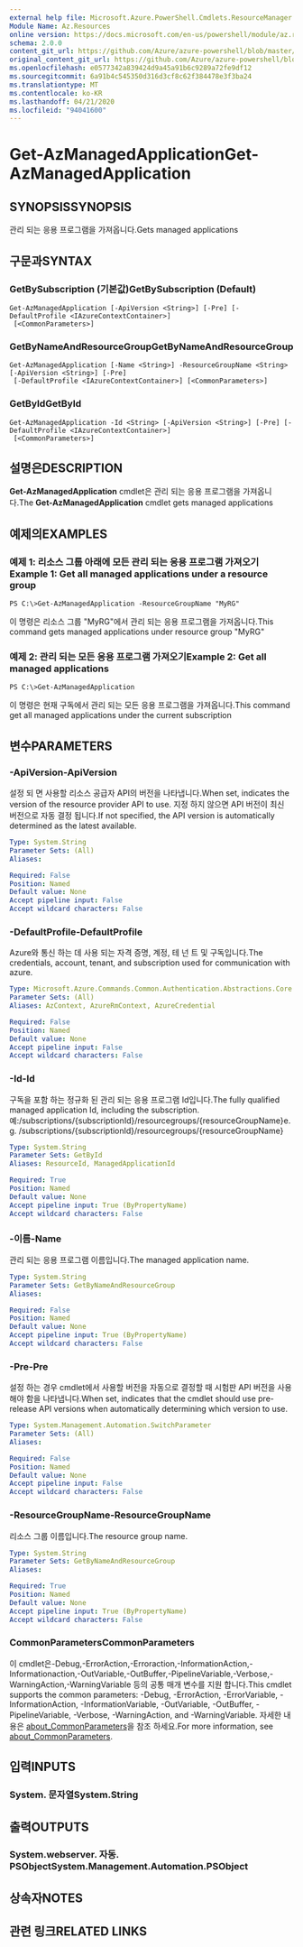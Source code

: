 ```yaml
---
external help file: Microsoft.Azure.PowerShell.Cmdlets.ResourceManager.dll-Help.xml
Module Name: Az.Resources
online version: https://docs.microsoft.com/en-us/powershell/module/az.resources/get-azmanagedapplication
schema: 2.0.0
content_git_url: https://github.com/Azure/azure-powershell/blob/master/src/Resources/Resources/help/Get-AzManagedApplication.md
original_content_git_url: https://github.com/Azure/azure-powershell/blob/master/src/Resources/Resources/help/Get-AzManagedApplication.md
ms.openlocfilehash: e0577342a839424d9a45a91b6c9289a72fe9df12
ms.sourcegitcommit: 6a91b4c545350d316d3cf8c62f384478e3f3ba24
ms.translationtype: MT
ms.contentlocale: ko-KR
ms.lasthandoff: 04/21/2020
ms.locfileid: "94041600"
---
```

# <span data-ttu-id="07de6-101">Get-AzManagedApplication</span><span class="sxs-lookup"><span data-stu-id="07de6-101">Get-AzManagedApplication</span></span>

## <span data-ttu-id="07de6-102">SYNOPSIS</span><span class="sxs-lookup"><span data-stu-id="07de6-102">SYNOPSIS</span></span>
<span data-ttu-id="07de6-103">관리 되는 응용 프로그램을 가져옵니다.</span><span class="sxs-lookup"><span data-stu-id="07de6-103">Gets managed applications</span></span>

## <span data-ttu-id="07de6-104">구문과</span><span class="sxs-lookup"><span data-stu-id="07de6-104">SYNTAX</span></span>

### <span data-ttu-id="07de6-105">GetBySubscription (기본값)</span><span class="sxs-lookup"><span data-stu-id="07de6-105">GetBySubscription (Default)</span></span>
```
Get-AzManagedApplication [-ApiVersion <String>] [-Pre] [-DefaultProfile <IAzureContextContainer>]
 [<CommonParameters>]
```

### <span data-ttu-id="07de6-106">GetByNameAndResourceGroup</span><span class="sxs-lookup"><span data-stu-id="07de6-106">GetByNameAndResourceGroup</span></span>
```
Get-AzManagedApplication [-Name <String>] -ResourceGroupName <String> [-ApiVersion <String>] [-Pre]
 [-DefaultProfile <IAzureContextContainer>] [<CommonParameters>]
```

### <span data-ttu-id="07de6-107">GetById</span><span class="sxs-lookup"><span data-stu-id="07de6-107">GetById</span></span>
```
Get-AzManagedApplication -Id <String> [-ApiVersion <String>] [-Pre] [-DefaultProfile <IAzureContextContainer>]
 [<CommonParameters>]
```

## <span data-ttu-id="07de6-108">설명은</span><span class="sxs-lookup"><span data-stu-id="07de6-108">DESCRIPTION</span></span>
<span data-ttu-id="07de6-109">**Get-AzManagedApplication** cmdlet은 관리 되는 응용 프로그램을 가져옵니다.</span><span class="sxs-lookup"><span data-stu-id="07de6-109">The **Get-AzManagedApplication** cmdlet gets managed applications</span></span>

## <span data-ttu-id="07de6-110">예제의</span><span class="sxs-lookup"><span data-stu-id="07de6-110">EXAMPLES</span></span>

### <span data-ttu-id="07de6-111">예제 1: 리소스 그룹 아래에 모든 관리 되는 응용 프로그램 가져오기</span><span class="sxs-lookup"><span data-stu-id="07de6-111">Example 1: Get all managed applications under a resource group</span></span>
```
PS C:\>Get-AzManagedApplication -ResourceGroupName "MyRG"
```

<span data-ttu-id="07de6-112">이 명령은 리소스 그룹 "MyRG"에서 관리 되는 응용 프로그램을 가져옵니다.</span><span class="sxs-lookup"><span data-stu-id="07de6-112">This command gets managed applications under resource group "MyRG"</span></span>

### <span data-ttu-id="07de6-113">예제 2: 관리 되는 모든 응용 프로그램 가져오기</span><span class="sxs-lookup"><span data-stu-id="07de6-113">Example 2: Get all managed applications</span></span>
```
PS C:\>Get-AzManagedApplication
```

<span data-ttu-id="07de6-114">이 명령은 현재 구독에서 관리 되는 모든 응용 프로그램을 가져옵니다.</span><span class="sxs-lookup"><span data-stu-id="07de6-114">This command get all managed applications under the current subscription</span></span>

## <span data-ttu-id="07de6-115">변수</span><span class="sxs-lookup"><span data-stu-id="07de6-115">PARAMETERS</span></span>

### <span data-ttu-id="07de6-116">-ApiVersion</span><span class="sxs-lookup"><span data-stu-id="07de6-116">-ApiVersion</span></span>
<span data-ttu-id="07de6-117">설정 되 면 사용할 리소스 공급자 API의 버전을 나타냅니다.</span><span class="sxs-lookup"><span data-stu-id="07de6-117">When set, indicates the version of the resource provider API to use.</span></span>
<span data-ttu-id="07de6-118">지정 하지 않으면 API 버전이 최신 버전으로 자동 결정 됩니다.</span><span class="sxs-lookup"><span data-stu-id="07de6-118">If not specified, the API version is automatically determined as the latest available.</span></span>

```yaml
Type: System.String
Parameter Sets: (All)
Aliases:

Required: False
Position: Named
Default value: None
Accept pipeline input: False
Accept wildcard characters: False
```

### <span data-ttu-id="07de6-119">-DefaultProfile</span><span class="sxs-lookup"><span data-stu-id="07de6-119">-DefaultProfile</span></span>
<span data-ttu-id="07de6-120">Azure와 통신 하는 데 사용 되는 자격 증명, 계정, 테 넌 트 및 구독입니다.</span><span class="sxs-lookup"><span data-stu-id="07de6-120">The credentials, account, tenant, and subscription used for communication with azure.</span></span>

```yaml
Type: Microsoft.Azure.Commands.Common.Authentication.Abstractions.Core.IAzureContextContainer
Parameter Sets: (All)
Aliases: AzContext, AzureRmContext, AzureCredential

Required: False
Position: Named
Default value: None
Accept pipeline input: False
Accept wildcard characters: False
```

### <span data-ttu-id="07de6-121">-Id</span><span class="sxs-lookup"><span data-stu-id="07de6-121">-Id</span></span>
<span data-ttu-id="07de6-122">구독을 포함 하는 정규화 된 관리 되는 응용 프로그램 Id입니다.</span><span class="sxs-lookup"><span data-stu-id="07de6-122">The fully qualified managed application Id, including the subscription.</span></span>
<span data-ttu-id="07de6-123">예:/subscriptions/{subscriptionId}/resourcegroups/{resourceGroupName}</span><span class="sxs-lookup"><span data-stu-id="07de6-123">e.g. /subscriptions/{subscriptionId}/resourcegroups/{resourceGroupName}</span></span>

```yaml
Type: System.String
Parameter Sets: GetById
Aliases: ResourceId, ManagedApplicationId

Required: True
Position: Named
Default value: None
Accept pipeline input: True (ByPropertyName)
Accept wildcard characters: False
```

### <span data-ttu-id="07de6-124">-이름</span><span class="sxs-lookup"><span data-stu-id="07de6-124">-Name</span></span>
<span data-ttu-id="07de6-125">관리 되는 응용 프로그램 이름입니다.</span><span class="sxs-lookup"><span data-stu-id="07de6-125">The managed application name.</span></span>

```yaml
Type: System.String
Parameter Sets: GetByNameAndResourceGroup
Aliases:

Required: False
Position: Named
Default value: None
Accept pipeline input: True (ByPropertyName)
Accept wildcard characters: False
```

### <span data-ttu-id="07de6-126">-Pre</span><span class="sxs-lookup"><span data-stu-id="07de6-126">-Pre</span></span>
<span data-ttu-id="07de6-127">설정 하는 경우 cmdlet에서 사용할 버전을 자동으로 결정할 때 시험판 API 버전을 사용 해야 함을 나타냅니다.</span><span class="sxs-lookup"><span data-stu-id="07de6-127">When set, indicates that the cmdlet should use pre-release API versions when automatically determining which version to use.</span></span>

```yaml
Type: System.Management.Automation.SwitchParameter
Parameter Sets: (All)
Aliases:

Required: False
Position: Named
Default value: None
Accept pipeline input: False
Accept wildcard characters: False
```

### <span data-ttu-id="07de6-128">-ResourceGroupName</span><span class="sxs-lookup"><span data-stu-id="07de6-128">-ResourceGroupName</span></span>
<span data-ttu-id="07de6-129">리소스 그룹 이름입니다.</span><span class="sxs-lookup"><span data-stu-id="07de6-129">The resource group name.</span></span>

```yaml
Type: System.String
Parameter Sets: GetByNameAndResourceGroup
Aliases:

Required: True
Position: Named
Default value: None
Accept pipeline input: True (ByPropertyName)
Accept wildcard characters: False
```

### <span data-ttu-id="07de6-130">CommonParameters</span><span class="sxs-lookup"><span data-stu-id="07de6-130">CommonParameters</span></span>
<span data-ttu-id="07de6-131">이 cmdlet은-Debug,-ErrorAction,-Erroraction,-InformationAction,-Informationaction,-OutVariable,-OutBuffer,-PipelineVariable,-Verbose,-WarningAction,-WarningVariable 등의 공통 매개 변수를 지원 합니다.</span><span class="sxs-lookup"><span data-stu-id="07de6-131">This cmdlet supports the common parameters: -Debug, -ErrorAction, -ErrorVariable, -InformationAction, -InformationVariable, -OutVariable, -OutBuffer, -PipelineVariable, -Verbose, -WarningAction, and -WarningVariable.</span></span> <span data-ttu-id="07de6-132">자세한 내용은 [about_CommonParameters](http://go.microsoft.com/fwlink/?LinkID=113216)을 참조 하세요.</span><span class="sxs-lookup"><span data-stu-id="07de6-132">For more information, see [about_CommonParameters](http://go.microsoft.com/fwlink/?LinkID=113216).</span></span>

## <span data-ttu-id="07de6-133">입력</span><span class="sxs-lookup"><span data-stu-id="07de6-133">INPUTS</span></span>

### <span data-ttu-id="07de6-134">System. 문자열</span><span class="sxs-lookup"><span data-stu-id="07de6-134">System.String</span></span>

## <span data-ttu-id="07de6-135">출력</span><span class="sxs-lookup"><span data-stu-id="07de6-135">OUTPUTS</span></span>

### <span data-ttu-id="07de6-136">System.webserver. 자동. PSObject</span><span class="sxs-lookup"><span data-stu-id="07de6-136">System.Management.Automation.PSObject</span></span>

## <span data-ttu-id="07de6-137">상속자</span><span class="sxs-lookup"><span data-stu-id="07de6-137">NOTES</span></span>

## <span data-ttu-id="07de6-138">관련 링크</span><span class="sxs-lookup"><span data-stu-id="07de6-138">RELATED LINKS</span></span>
